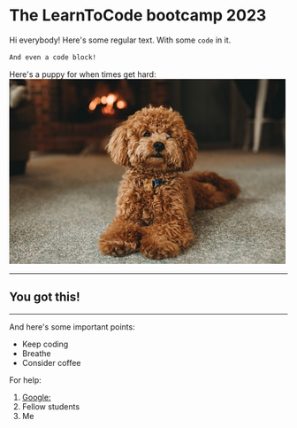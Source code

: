 # The LearnToCode bootcamp 2023
Hi everybody! Here's some regular text. 
With some `code` in it.

```html
And even a code block!
```

Here's a puppy for when times get hard:
![cute poodle puppy](images/puppy.jpg)

---

## You got this!

---

And here's some important points:
- Keep coding
- Breathe
- Consider coffee

For help:
1. [Google:](https://www.google.com)
2. Fellow students
3. Me

